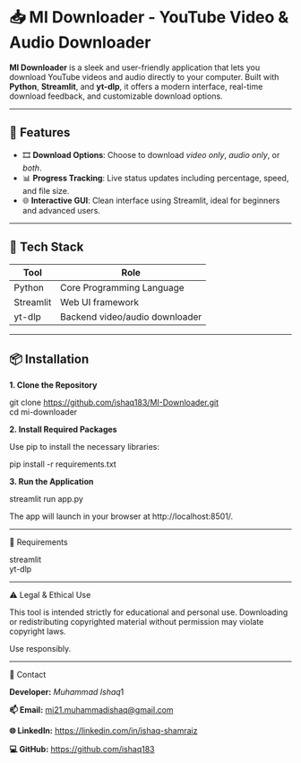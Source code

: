 # 📥 MI Downloader - YouTube Video & Audio Downloader  
  
**MI Downloader** is a sleek and user-friendly application that lets you download YouTube videos and audio directly to your computer. Built with **Python**, **Streamlit**, and **yt-dlp**, it offers a modern interface, real-time download feedback, and customizable download options.  
  
---  
  
## 🚀 Features  
  
- 🎞 **Download Options**: Choose to download _video only_, _audio only_, or _both_.  
- 📊 **Progress Tracking**: Live status updates including percentage, speed, and file size.  
- 🌐 **Interactive GUI**: Clean interface using Streamlit, ideal for beginners and advanced users.  
  
---  
  
## 🧰 Tech Stack  
  
| Tool      | Role                          |  
|-----------|-------------------------------|  
| Python    | Core Programming Language     |  
| Streamlit | Web UI framework              |  
| yt-dlp    | Backend video/audio downloader|  
  
---  
  
## 📦 Installation  
  
**1. Clone the Repository**

git clone https://github.com/ishaq183/MI-Downloader.git  
cd mi-downloader  
  
**2. Install Required Packages**
  
Use pip to install the necessary libraries:  
  
pip install -r requirements.txt  
  
**3. Run the Application**
  
streamlit run app.py  
  
The app will launch in your browser at http://localhost:8501/.  
  
  
---  
  
📝 Requirements  
  
streamlit  
yt-dlp  
  
  
---  
  
⚠️ Legal & Ethical Use  
  
This tool is intended strictly for educational and personal use. Downloading or redistributing copyrighted material without permission may violate copyright laws.  
  
Use responsibly.  
  
  
---  
  
📧 Contact  
  
**Developer:** *Muhammad Ishaq*1  

**📫 Email:** mi21.muhammadishaq@gmail.com  

**🌐 LinkedIn:** https://linkedin.com/in/ishaq-shamraiz

**💻 GitHub:** https://github.com/ishaq183 
